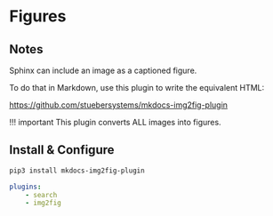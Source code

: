 # Figures

## Notes

Sphinx can include an image as a captioned figure.

To do that in Markdown, use this plugin to write the equivalent HTML:

<https://github.com/stuebersystems/mkdocs-img2fig-plugin>


!!! important
    This plugin converts ALL images into figures.

## Install & Configure

```bash
pip3 install mkdocs-img2fig-plugin
```

```yaml
plugins:
    - search
    - img2fig
```


